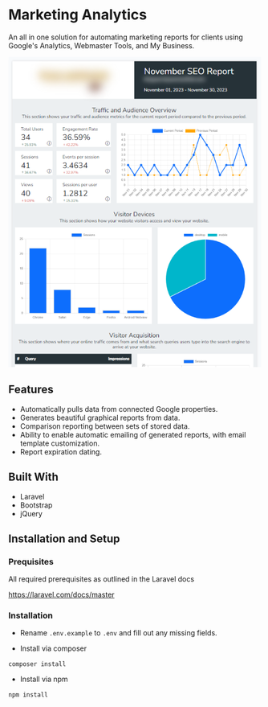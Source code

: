 # Marketing Analytics

An all in one solution for automating marketing reports for clients using Google's Analytics, Webmaster Tools, and My Business.

![Example Report](https://raw.githubusercontent.com/jholmes-dev/Marketing-Analytics/master/resources/images/MarketingAnalyticsExample.png?token=GHSAT0AAAAAACLY7PJT3LK6PQ4LQBSM5X4UZMBBGCQ)

## Features

- Automatically pulls data from connected Google properties.
- Generates beautiful graphical reports from data.
- Comparison reporting between sets of stored data.
- Ability to enable automatic emailing of generated reports, with email template customization.
- Report expiration dating.

## Built With

* Laravel
* Bootstrap
* jQuery

## Installation and Setup

### Prequisites

All required prerequisites as outlined in the Laravel docs

https://laravel.com/docs/master

### Installation

- Rename ``.env.example`` to ``.env`` and fill out any missing fields.

- Install via composer

```
composer install
```

- Install via npm

```
npm install
```
